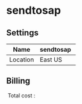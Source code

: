 # sendtosap 

## Settings


| Name | sendtosap  |
| --- | --- |
| Location | East US  |

## Billing
 Total cost : 
